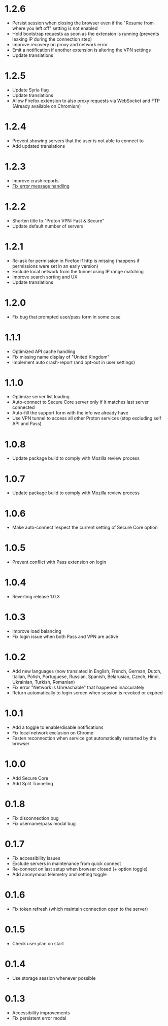 # 1.2.6

- Persist session when closing the browser even if the "Resume from where you left off" setting is not enabled
- Hold bootstrap requests as soon as the extension is running (prevents leaking IP during the connection step)
- Improve recovery on proxy and network error
- Emit a notification if another extension is altering the VPN settings
- Update translations

# 1.2.5

- Update Syria flag
- Update translations
- Allow Firefox extension to also proxy requests via WebSocket and FTP (Already available on Chromium)

# 1.2.4

- Prevent showing servers that the user is not able to connect to
- Add updated translations

# 1.2.3

- Improve crash reports
- [Fix error message handling](https://github.com/ProtonVPN/proton-vpn-browser-extension/issues/2)

# 1.2.2

- Shorten title to "Proton VPN: Fast & Secure"
- Update default number of servers

# 1.2.1

- Re-ask for permission in Firefox if http is missing (happens if permissions were set in an early version)
- Exclude local network from the tunnel using IP range matching
- Improve search sorting and UX
- Update translations

# 1.2.0

- Fix bug that prompted user/pass form in some case

# 1.1.1

- Optimized API cache handling
- Fix missing name display of "United Kingdom"
- Implement auto crash-report (and opt-out in user settings)

# 1.1.0

- Optimize server list loading
- Auto-connect to Secure Core server only if it matches last server connected
- Auto-fill the support form with the info we already have
- Use VPN tunnel to access all other Proton services (stop excluding self API and Pass)

# 1.0.8

- Update package build to comply with Mozilla review process

# 1.0.7

- Update package build to comply with Mozilla review process

# 1.0.6

- Make auto-connect respect the current setting of Secure Core option

# 1.0.5

- Prevent conflict with Pass extension on login

# 1.0.4

- Reverting release 1.0.3

# 1.0.3

- Improve load balancing
- Fix login issue when both Pass and VPN are active

# 1.0.2

- Add new languages (now translated in English, French, German, Dutch, Italian, Polish, Portuguese, Russian, Spanish, Belarusian, Czech, Hindi, Ukrainian, Turkish, Romanian)
- Fix error "Network is Unreachable" that happened inaccurately
- Return automatically to login screen when session is revoked or expired

# 1.0.1

- Add a toggle to enable/disable notifications
- Fix local network exclusion on Chrome
- Fasten reconnection when service got automatically restarted by the browser

# 1.0.0

- Add Secure Core
- Add Split Tunneling

# 0.1.8

- Fix disconnection bug
- Fix username/pass modal bug

# 0.1.7

- Fix accessibility issues
- Exclude servers in maintenance from quick connect
- Re-connect on last setup when browser closed (+ option toggle)
- Add anonymous telemetry and setting toggle

# 0.1.6

- Fix token refresh (which maintain connection open to the server)

# 0.1.5

- Check user plan on start

# 0.1.4

- Use storage session whenever possible

# 0.1.3

- Accessibility improvements
- Fix persistent error modal
